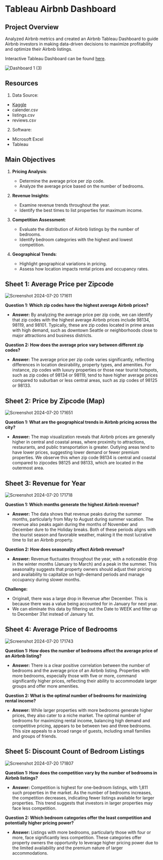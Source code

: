 # Tableau Airbnb Dashboard

## Project Overview
Analyzed Airbnb metrics and created an Airbnb Tableau Dashboard to guide Airbnb investors in making data-driven decisions to maximize profitability and optimize their Airbnb listings.

Interactive Tableau Dashboard can be found [here](https://public.tableau.com/views/AirBnBTableauFinalProject/Dashboard1?:language=en-US&:sid=&:redirect=auth&:display_count=n&:origin=viz_share_link).

![Dashboard 1 (3)](https://github.com/user-attachments/assets/42938910-d13f-4b9b-8b36-54d536a30001)

## Resources
1. Data Source:
- [Kaggle](https://www.kaggle.com/datasets/airbnb/seattle)
- calender.csv
- listings.csv
- reviews.csv

2. Software:
- Microsoft Excel
- Tableau

## Main Objectives
1. **Pricing Analysis**:
   - Determine the average price per zip code.
   - Analyze the average price based on the number of bedrooms.

2. **Revenue Insights**:
   - Examine revenue trends throughout the year.
   - Identify the best times to list properties for maximum income.

3. **Competition Assessment**:
   - Evaluate the distribution of Airbnb listings by the number of bedrooms.
   - Identify bedroom categories with the highest and lowest competition.

4. **Geographical Trends**:
   - Highlight geographical variations in pricing.
   - Assess how location impacts rental prices and occupancy rates.

## Sheet 1: Average Price per Zipcode

![Screenshot 2024-07-20 171611](https://github.com/user-attachments/assets/7ffe6287-13aa-4fd2-a834-6edeb2cb3889)

**Question 1: Which zip codes have the highest average Airbnb prices?**
- **Answer:** By analyzing the average price per zip code, we can identify that zip codes with the highest average Airbnb prices include 98134, 98119, and 98101. Typically, these are zip codes located in prime areas with high demand, such as downtown Seattle or neighborhoods close to major attractions and business districts.

**Question 2: How does the average price vary between different zip codes?**
- **Answer:** The average price per zip code varies significantly, reflecting differences in location desirability, property types, and amenities. For instance, zip codes with luxury properties or those near tourist hotspots, such as zip codes of 98134 or 98119, tend to have higher average prices compared to suburban or less central areas, such as zip codes of 98125 or 98133.

## Sheet 2: Price by Zipcode (Map)

![Screenshot 2024-07-20 171651](https://github.com/user-attachments/assets/83665de3-78cc-4a71-80bc-5a870baddf00)

**Question 1: What are the geographical trends in Airbnb pricing across the city?**
- **Answer:** The map visualization reveals that Airbnb prices are generally higher in central and coastal areas, where proximity to attractions, restaurants, and public transportation is greater. Outlying areas tend to have lower prices, suggesting lower demand or fewer premium properties. We observe this when zip code 98134 is central and coastal compared to zipcodes 98125 and 98133, which are located in the outermost area.

## Sheet 3: Revenue for Year

![Screenshot 2024-07-20 171718](https://github.com/user-attachments/assets/16720f3a-1ab3-4f6e-baf6-eab9aae3954f)

**Question 1: Which months generate the highest Airbnb revenue?**
- **Answer:** The data shows that revenue peaks during the summer months, particularly from May to August during summer vacation. The revenue also peaks again during the months of November and December dure to the Holiday breaks. Both of these periods aligns with the tourist season and favorable weather, making it the most lucrative time to list an Airbnb property.

**Question 2: How does seasonality affect Airbnb revenue?**
- **Answer:** Revenue fluctuates throughout the year, with a noticeable drop in the winter months (January to March) and a peak in the summer. This seasonality suggests that property owners should adjust their pricing and availability to capitalize on high-demand periods and manage occupancy during slower months.

**Challenge:** 
- Originall, there was a large drop in Revenue after December. This is because there was a value being accounted for in January for next year.
- We can eliminate this data by filtering out the Date to WEEK and filter up to December 31st instead of January 1st.

## Sheet 4: Average Price of Bedrooms

![Screenshot 2024-07-20 171743](https://github.com/user-attachments/assets/212b7621-6526-4c97-b458-8279f140a60f)

**Question 1: How does the number of bedrooms affect the average price of an Airbnb listing?**
- **Answer:** There is a clear positive correlation between the number of bedrooms and the average price of an Airbnb listing. Properties with more bedrooms, especially those with five or more, command significantly higher prices, reflecting their ability to accommodate larger groups and offer more amenities.

**Question 2: What is the optimal number of bedrooms for maximizing rental income?**
- **Answer:** While larger properties with more bedrooms generate higher prices, they also cater to a niche market. The optimal number of bedrooms for maximizing rental income, balancing high demand and competitive pricing, appears to be between two and three bedrooms. This size appeals to a broad range of guests, including small families and groups of friends.

## Sheet 5: Discount Count of Bedroom Listings

![Screenshot 2024-07-20 171807](https://github.com/user-attachments/assets/46c5c20f-72ea-4f5f-bb58-61cc6875a0ba)

**Question 1: How does the competition vary by the number of bedrooms in Airbnb listings?**
- **Answer:** Competition is highest for one-bedroom listings, with 1,811 such properties in the market. As the number of bedrooms increases, the competition decreases, indicating fewer listings available for larger properties. This trend suggests that investors in larger properties may face less competition.

**Question 2: Which bedroom categories offer the least competition and potentially higher pricing power?**
- **Answer:** Listings with more bedrooms, particularly those with four or more, face significantly less competition. These categories offer property owners the opportunity to leverage higher pricing power due to the limited availability and the premium nature of larger accommodations.
